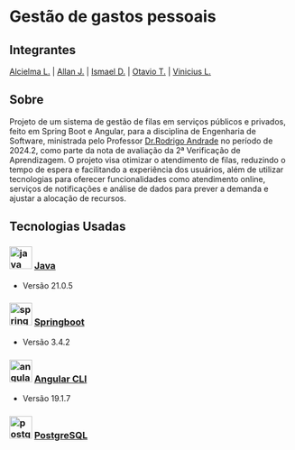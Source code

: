 # Gestão de gastos pessoais
## Integrantes
 [Alcielma L.](https://github.com/Alcielma) | [Allan J.](https://github.com/allanjose001) | [Ismael D.](https://github.com/ismael-ds-correia) | [Otavio T.](https://github.com/otavioTimoteo) | [Vinicius L.](https://github.com/ViniciusLeiteCosta)

## Sobre
Projeto de um sistema de gestão de filas em serviços públicos e privados, feito em Spring Boot e Angular, para a disciplina de Engenharia de Software, ministrada pelo Professor [Dr.Rodrigo Andrade](https://github.com/rcaa) no período de 2024.2, como parte da nota de avaliação da 2ª Verificação de Aprendizagem. O projeto visa otimizar o atendimento de filas, reduzindo o tempo de espera e facilitando a experiência dos usuários, além de utilizar tecnologias para oferecer funcionalidades como atendimento online, serviços de notificações e análise de dados para prever a demanda e ajustar a alocação de recursos.
## Tecnologias Usadas

### <img src="https://cdn.jsdelivr.net/gh/devicons/devicon/icons/java/java-original.svg" height="40" alt="java logo"/> [Java](https://www.java.com/pt-BR/)
* Versão 21.0.5
### <img src="https://cdn.jsdelivr.net/gh/devicons/devicon/icons/spring/spring-original.svg" height="40" alt="spring logo"/> [Springboot](https://spring.io/projects/spring-boot)
* Versão 3.4.2
### <img src="https://cdn.jsdelivr.net/gh/devicons/devicon/icons/angularjs/angularjs-original.svg" height="40" alt="angularjs logo"/> [Angular CLI](https://angular.dev/tools/cli)
* Versão 19.1.7
### <img src="https://cdn.jsdelivr.net/gh/devicons/devicon/icons/postgresql/postgresql-original.svg" height="40" alt="postgresql logo"/> [PostgreSQL](https://www.postgresql.org)

